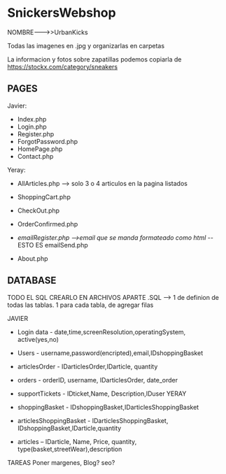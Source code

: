 # SnickersWebshop

NOMBRE--->>UrbanKicks

Todas las imagenes en .jpg y organizarlas en carpetas

La informacion y fotos sobre zapatillas podemos copiarla de https://stockx.com/category/sneakers

## PAGES

Javier:
- Index.php
- Login.php
- Register.php
- ForgotPassword.php
- HomePage.php
- Contact.php

Yeray:
- AllArticles.php --> solo 3 o 4 articulos en la pagina listados
- ShoppingCart.php
- CheckOut.php
- OrderConfirmed.php
- *emailRegister.php -->email que se manda formateado como html* -- ESTO ES emailSend.php

- About.php
## DATABASE

TODO EL SQL CREARLO EN ARCHIVOS APARTE .SQL --> 1 de definion de todas las tablas. 1 para cada tabla, de agregar filas

JAVIER

- Login data - date,time,screenResolution,operatingSystem, active(yes,no)
- Users - username,password(encripted),email,IDshoppingBasket
- articlesOrder - IDarticlesOrder,IDarticle, quantity
- orders - orderID, username, IDarticlesOrder, date_order
- supportTickets - IDticket,Name, Description,IDuser
YERAY

- shoppingBasket - IDshoppingBasket,IDarticlesShoppingBasket
- articlesShoppingBasket - IDarticlesShoppingBasket, IDshoppingBasket,IDarticle,quantity
- articles – IDarticle, Name, Price, quantity, type(basket,streetWear),description 

TAREAS
Poner margenes, Blog? seo?
